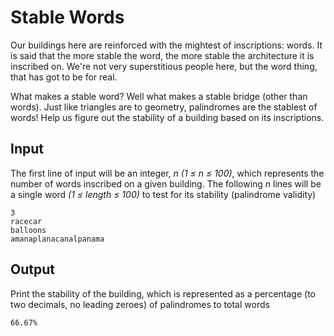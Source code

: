 # Stable Words

Our buildings here are reinforced with the mightest of inscriptions: words. It is said that the more stable the word, the more stable the architecture it is inscribed on. We're not very superstitious people here, but the word thing, that has got to be for real.

What makes a stable word? Well what makes a stable bridge (other than words). Just like triangles are to geometry, palindromes are the stablest of words! Help us figure out the stability of a building based on its inscriptions.

## Input

The first line of input will be an integer, _n (1 ≤ n ≤ 100)_, which represents the number of words inscribed on a given building. The following _n_ lines will be a single word _(1 ≤ length ≤ 100)_ to test for its stability (palindrome validity)

```
3
racecar
balloons
amanaplanacanalpanama
```

## Output

Print the stability of the building, which is represented as a percentage (to two decimals, no leading zeroes) of palindromes to total words

```
66.67%
```

